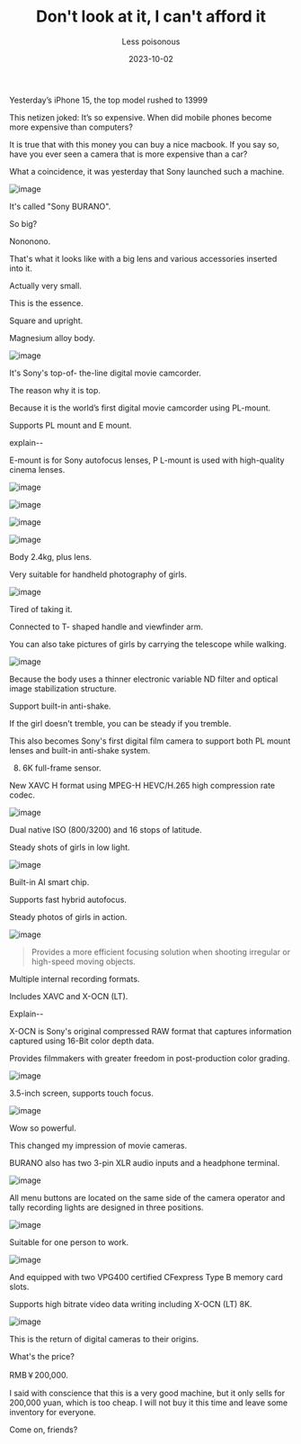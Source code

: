 ﻿---
layout: post
read_time: true
show_date: true
title: "Don't look at it, I can't afford it"
date: 2023-10-02
img: posts/20231002/2p1.png
tags: [SONY]
category: Industry
author: Less poisonous
description: "Don't look at it, I can't afford it"
---

Yesterday’s iPhone 15, the top model rushed to 13999

This netizen joked: It’s so expensive. When did mobile phones become more expensive than computers?

It is true that with this money you can buy a nice macbook. If you say so, have you ever seen a camera that is more expensive than a car?

What a coincidence, it was yesterday that Sony launched such a machine.

![image](./assets/img/posts/20231002/2p1.png)

It's called "Sony BURANO".

So big?

Nononono.

That's what it looks like with a big lens and various accessories inserted into it.

Actually very small.

This is the essence.

Square and upright.

Magnesium alloy body.

![image](./assets/img/posts/20231002/2p2.png)

It's Sony's top-of- the-line digital movie camcorder.

The reason why it is top.

Because it is the world’s first digital movie camcorder using PL-mount.

Supports PL mount and E mount.

explain--

E-mount is for Sony autofocus lenses, P L-mount is used with high-quality cinema lenses.

![image](./assets/img/posts/20231002/2p3.png)

![image](./assets/img/posts/20231002/2p4.png)

![image](./assets/img/posts/20231002/2p5.png)

![image](./assets/img/posts/20231002/2p6.png)

Body 2.4kg, plus lens.

Very suitable for handheld photography of girls.

![image](./assets/img/posts/20231002/2p7.png)

Tired of taking it.

Connected to T- shaped handle and viewfinder arm.

You can also take pictures of girls by carrying the telescope while walking.

![image](./assets/img/posts/20231002/2p8.png)

Because the body uses a thinner electronic variable ND filter and optical image stabilization structure.

Support built-in anti-shake.

If the girl doesn't tremble, you can be steady if you tremble.

This also becomes Sony's first digital film camera to support both PL mount lenses and built-in anti-shake system.

8. 6K full-frame sensor.

New XAVC H format using MPEG-H HEVC/H.265 high compression rate codec.

![image](./assets/img/posts/20231002/2p9.png)

Dual native ISO (800/3200) and 16 stops of latitude.

Steady shots of girls in low light.

![image](./assets/img/posts/20231002/2p10.gif)

Built-in AI smart chip.

Supports fast hybrid autofocus.

Steady photos of girls in action.

![image](./assets/img/posts/20231002/2p11.gif)

> Provides a more efficient focusing solution when shooting irregular or high-speed moving objects.

Multiple internal recording formats.

Includes XAVC and X-OCN (LT).

Explain--

X-OCN is Sony's original compressed RAW format that captures information captured using 16-Bit color depth data.

Provides filmmakers with greater freedom in post-production color grading.

![image](./assets/img/posts/20231002/2p12.gif)

3.5-inch screen, supports touch focus.

![image](./assets/img/posts/20231002/2p13.gif)

Wow so powerful.

This changed my impression of movie cameras.

BURANO also has two 3-pin XLR audio inputs and a headphone terminal.

![image](./assets/img/posts/20231002/2p14.png)

All menu buttons are located on the same side of the camera operator and tally recording lights are designed in three positions.

![image](./assets/img/posts/20231002/2p15.png)

Suitable for one person to work.

![image](./assets/img/posts/20231002/2p16.png)

And equipped with two VPG400 certified CFexpress Type B memory card slots.

Supports high bitrate video data writing including X-OCN (LT) 8K.

![image](./assets/img/posts/20231002/2p17.gif)

This is the return of digital cameras to their origins.

What's the price?

RMB￥200,000.

I said with conscience that this is a very good machine, but it only sells for 200,000 yuan, which is too cheap. I will not buy it this time and leave some inventory for everyone.

Come on, friends?












